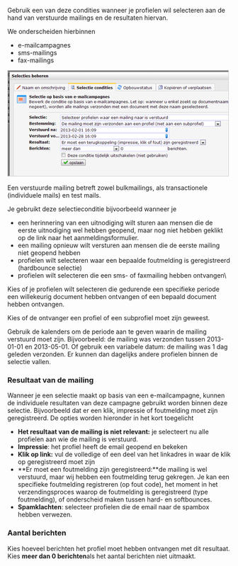 Gebruik een van deze condities wanneer je profielen wil selecteren aan
de hand van verstuurde mailings en de resultaten hiervan.

We onderscheiden hierbinnen

-   e-mailcampagnes
-   sms-mailings
-   fax-mailings

![](../images/condition-emailresults.png)

Een verstuurde mailing betreft zowel bulkmailings, als transactionele
(individuele mails) en test mails.

Je gebruikt deze selectieconditie bijvoorbeeld wanneer je

-   een herinnering van een uitnodiging wilt sturen aan mensen die de
    eerste uitnodiging wel hebben geopend, maar nog niet hebben geklikt
    op de link naar het aanmeldingsformulier.
-   een mailing opnieuw wilt versturen aan mensen die de eerste mailing
    niet geopend hebben
-   profielen wilt selecteren waar een bepaalde foutmelding is
    geregistreerd (hardbounce selectie)
-   profielen wilt selecteren die een sms- of faxmailing hebben
    ontvangen\

Kies of je profielen wilt selecteren die gedurende een specifieke
periode een willekeurig document hebben ontvangen of een bepaald
document hebben ontvangen.

Kies of de ontvanger een profiel of een subprofiel moet zijn geweest.

Gebruik de kalenders om de periode aan te geven waarin de mailing
verstuurd moet zijn. Bijvoorbeeld: de mailing was verzonden tussen
2013-01-01 en 2013-05-01. Of gebruik een variabele datum: de mailing was
1 dag geleden verzonden. Er kunnen dan dagelijks andere profielen binnen
de selectie vallen.

### Resultaat van de mailing

Wanneer je een selectie maakt op basis van een e-mailcampagne, kunnen de
individuele resultaten van deze campagne gebruikt worden binnen deze
selectie. Bijvoorbeeld dat er een klik, impressie of foutmelding moet
zijn geregistreerd. De opties worden hieronder in het kort toegelicht

-   **Het resultaat van de mailing is niet relevant:** je selecteert nu
    alle profielen aan wie de mailing is verstuurd.
-   **Impressie**: het profiel heeft de email geopend en bekeken
-   **Klik op link:** vul de volledige of een deel van het linkadres in
    waar de klik op geregistreerd moet zijn
-   **Er moet een foutmelding zijn geregistreerd:**de mailing is wel
    verstuurd, maar wij hebben een foutmelding terug gekregen. Je kan
    een specifieke foutmelding registreren (op fout code), het moment in
    het verzendingsproces waarop de foutmelding is geregistreerd (type
    foutmelding), of onderscheid maken tussen hard- en softbounces.
-   **Spamklachten**: selecteer profielen die de email naar de spambox
    hebben verwezen.

### Aantal berichten

Kies hoeveel berichten het profiel moet hebben ontvangen met dit
resultaat. Kies **meer dan 0 berichten**als het aantal berichten niet
uitmaakt.
